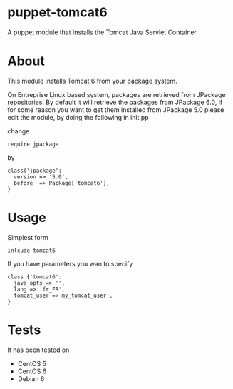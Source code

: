 puppet-tomcat6
==============

A puppet module that installs the Tomcat Java Servlet Container

# About

This module installs Tomcat 6 from your package system.

On Entreprise Linux based system, packages are retrieved from JPackage repositories.
By default it will retrieve the packages from JPackage 6.0, if for some reason you want
to get them installed from JPackage 5.0 please edit the module, by doing the following in init.pp

change

    require jpackage

by

    class{'jpackage':
      version => '5.0',
      before  => Package['tomcat6'],
    }

# Usage

Simplest form

    inlcude tomcat6

If you have parameters you wan to specify

    class {'tomcat6':
      java_opts => '',
      lang => 'fr_FR',
      tomcat_user => my_tomcat_user',
    }

# Tests

It has been tested on

* CentOS 5
* CentOS 6
* Debian 6
